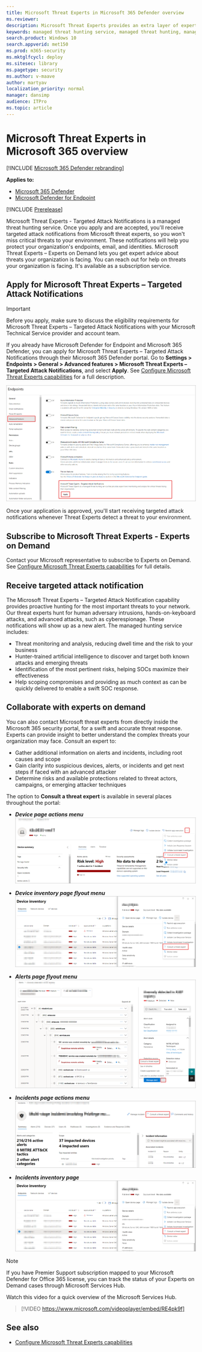 ```yaml
---
title: Microsoft Threat Experts in Microsoft 365 Defender overview
ms.reviewer: 
description: Microsoft Threat Experts provides an extra layer of expertise to Microsoft 365 Defender.
keywords: managed threat hunting service, managed threat hunting, managed detection and response (MDR) service, MTE, Microsoft Threat Experts
search.product: Windows 10
search.appverid: met150
ms.prod: m365-security
ms.mktglfcycl: deploy
ms.sitesec: library
ms.pagetype: security
ms.author: v-maave
author: martyav
localization_priority: normal
manager: dansimp
audience: ITPro
ms.topic: article
---
```


# Microsoft Threat Experts in Microsoft 365 overview

[!INCLUDE [Microsoft 365 Defender rebranding](../includes/microsoft-defender.md)]

**Applies to:**

- [Microsoft 365 Defender](https://go.microsoft.com/fwlink/?linkid=2118804)
- [Microsoft Defender for Endpoint](https://go.microsoft.com/fwlink/p/?linkid=2154037)

[!INCLUDE [Prerelease](../includes/prerelease.md)]

Microsoft Threat Experts - Targeted Attack Notifications is a managed threat hunting service. Once you apply and are accepted, you'll receive targeted attack notifications from Microsoft threat experts, so you won't miss critical threats to your environment. These notifications will help you protect your organization's endpoints, email, and identities.
Microsoft Threat Experts – Experts on Demand lets you get expert advice about threats your organization is facing. You can reach out for help on threats your organization is facing. It's available as a subscription service.

## Apply for Microsoft Threat Experts – Targeted Attack Notifications

> [!IMPORTANT]
> Before you apply, make sure to discuss the eligibility requirements for Microsoft Threat Experts – Targeted Attack Notifications  with your Microsoft Technical Service provider and account team.

If you already have Microsoft Defender for Endpoint and Microsoft 365 Defender, you can apply for Microsoft Threat Experts – Targeted Attack Notifications through their Microsoft 365 Defender portal. Go to **Settings > Endpoints > General > Advanced features > Microsoft Threat Experts – Targeted Attack Notifications**, and select **Apply**. See [Configure Microsoft Threat Experts capabilities](./configure-microsoft-threat-experts.md) for a full description.

![Screenshot of MTE application page](../../media/mte/mte-collaboratewithmte.png)

Once your application is approved, you'll start receiving targeted attack notifications whenever Threat Experts detect a threat to your environment.

## Subscribe to Microsoft Threat Experts - Experts on Demand

Contact your Microsoft representative to subscribe to Experts on Demand.  See [Configure Microsoft Threat Experts capabilities](./configure-microsoft-threat-experts.md) for full details.

## Receive targeted attack notification

The Microsoft Threat Experts – Targeted Attack Notification capability provides proactive hunting for the most important threats to your network. Our threat experts hunt for human adversary intrusions, hands-on-keyboard attacks, and advanced attacks, such as cyberespionage. These notifications will show up as a new alert. The managed hunting service includes:

- Threat monitoring and analysis, reducing dwell time and the risk to your business
- Hunter-trained artificial intelligence to discover and target both known attacks and emerging threats
- Identification of the most pertinent risks, helping SOCs maximize their effectiveness
- Help scoping compromises and providing as much context as can be quickly delivered to enable a swift SOC response.

## Collaborate with experts on demand

You can also contact Microsoft threat experts from directly inside the Microsoft 365 security portal, for a swift and accurate threat response.  Experts can provide insight to better understand the complex threats your organization may face.  Consult an expert to:

- Gather additional information on alerts and incidents, including root causes and scope
- Gain clarity into suspicious devices, alerts, or incidents and get next steps if faced with an advanced attacker
- Determine risks and available protections related to threat actors, campaigns, or emerging attacker techniques

The option to **Consult a threat expert** is available in several places throughout the portal:

- <i>**Device page actions menu**</i><BR>
![Screenshot of MTE-EOD menu option in the Device page action menu](../../media/mte/device-actions-mte-highlighted.png)

- <i>**Device inventory page flyout menu**</i><BR>
![Screenshot of MTE-EOD menu option on the device inventory page](../../media/mte/device-inventory-mte-highlighted.png)

- <i>**Alerts page flyout menu**</i><BR>
![Screenshot of MTE-EOD menu option on the alert page](../../media/mte/alerts-actions-mte-highlighted.png)

- <i>**Incidents page actions menu**</i><BR>
![Screenshot of MTE-EOD menu option on the incidents page](../../media/mte/incidents-action-mte-highlighted.png)

- <i>**Incidents inventory page**</i><BR>
![Screenshot of MTE-EOD menu option on the incidents inventory page](../../media/mte/incidents-inventory-mte-highlighted.png)

> [!NOTE]
> If you have Premier Support subscription mapped to your Microsoft Defender for Office 365 license, you can track the status of your Experts on Demand cases through Microsoft Services Hub.

Watch this video for a quick overview of the Microsoft Services Hub.

> [!VIDEO https://www.microsoft.com/videoplayer/embed/RE4pk9f]

## See also

- [Configure Microsoft Threat Experts capabilities](./configure-microsoft-threat-experts.md)
